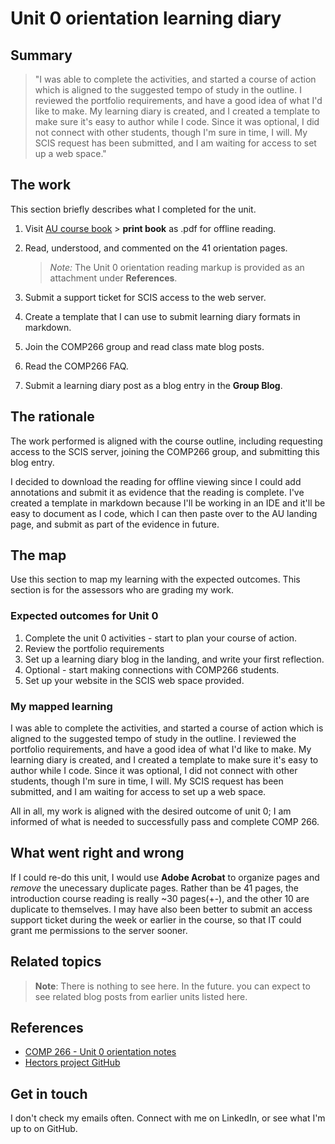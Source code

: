 # Unit 0 orientation learning diary

## Summary
> "I was able to complete the activities, and started a course of action which is aligned to the suggested tempo of study in the outline. I reviewed the portfolio requirements, and have a good idea of what I'd like to make. My learning diary is created, and I created a template to make sure it's easy to author while I code. Since it was optional, I did not connect with other students, though I'm sure in time, I will. My SCIS request has been submitted, and I am waiting for access to set up a web space."


## The work
<!-- describe briefly what you have done as work for that unit. -->
This section briefly describes what I completed for the unit.


1. Visit [AU course book](https://scis.lms.athabascau.ca/mod/book/view.php?id=13057)  > **print book** as .pdf for offline reading. 

2. Read, understood, and commented on the 41 orientation pages.

    > *Note:* The Unit 0 orientation reading markup is provided as an attachment under **References**.

3. Submit a support ticket for SCIS access to the web server.

4. Create a template that I can use to submit learning diary formats in markdown.

5. Join the COMP266 group and read class mate blog posts.

6. Read the COMP266 FAQ.

7. Submit a learning diary post as a blog entry in the **Group Blog**.


## The rationale
<!-- describe the rationale for what you have done, relating your work explicitly to the personas and scenarios
you developed in Unit 1. -->
The work performed is aligned with the course outline, including requesting access to the SCIS server, joining the COMP266 group, and submitting this blog entry. 

I decided to download the reading for offline viewing since I could add annotations and submit it as evidence that the reading is complete. I've created a template in markdown because I'll be working in an IDE and it'll be easy to document as I code, which I can then paste over to the AU landing page, and submit as part of the evidence in future.


## The map
<!-- for each learning outcome for the unit, explain how you have met it, with reference to the content that you
produce (typically your code or other design artifacts). -->
Use this section to map my learning with the expected outcomes. This section is for the assessors who are grading my work.

### Expected outcomes for Unit 0
1. Complete the unit 0 activities - start to plan your course of action.
2. Review the portfolio requirements
3. Set up a learning diary blog in the landing, and write your first reflection.
4. Optional - start making connections with COMP266 students.
5. Set up your website in the SCIS web space provided.

### My mapped learning
I was able to complete the activities, and started a course of action which is aligned to the suggested tempo of study in the outline. I reviewed the portfolio requirements, and have a good idea of what I'd like to make. My learning diary is created, and I created a template to make sure it's easy to author while I code. Since it was optional, I did not connect with other students, though I'm sure in time, I will. My SCIS request has been submitted, and I am waiting for access to set up a web space.

All in all, my work is aligned with the desired outcome of unit 0; I am informed of what is needed to successfully pass and complete COMP 266.



## What went right and wrong
<!-- describe what you would do differently if you had to do it again. --> 

 If I could re-do this unit, I would use **Adobe Acrobat** to organize pages and *remove* the unecessary duplicate pages. Rather than be 41 pages, the introduction course reading is really ~30 pages(+-), and the other 10 are duplicate to themselves. I may have also been better to submit an access support ticket during the week or earlier in the course, so that IT could grant me permissions to the server sooner. 


## Related topics
<!-- link related reading or topics -->

> **Note**: There is nothing to see here. In the future. you can expect to see related blog posts from earlier units listed here.


## References

+ [COMP 266 - Unit 0 orientation notes](/attachments/COMP%20266%20-%20Unit%200%20orientation.pdf)
+ [Hectors project GitHub](https://github.com/hectorbarquero/university-COMP266)

## Get in touch

I don't check my emails often. Connect with me on LinkedIn, or see what I'm up to on GitHub.
